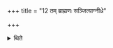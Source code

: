 +++
title = "12 तम् ब्राह्मणः सञ्जित्याग्नीध्रे"

+++

<details><summary>थिते</summary>

तं ब्राह्मणः सञ्जित्याग्नीध्रे चर्माध्यस्यति १२
</details>
